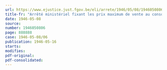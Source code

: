 ```yaml
---
url: https://www.ejustice.just.fgov.be/eli/arrete/1946/05/08/1946050806/justel
title-fr: "Arrêté ministériel fixant les prix maximum de vente au consommateur des chaussures en cuir pour hommes, dames et enfants (abrogé par AM 04-07-1946, art. 13)"
date: 1946-05-08
source:
number: 1946050806
page: 888888
case: 1946-05-08/06
publication: 1946-05-16
starts:
modifies:
pdf-original:
pdf-consolidated:
---
```


